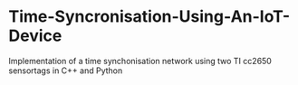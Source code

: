 # Time-Syncronisation-Using-An-IoT-Device
Implementation of a time synchonisation network using two TI cc2650 sensortags in C++ and Python 
